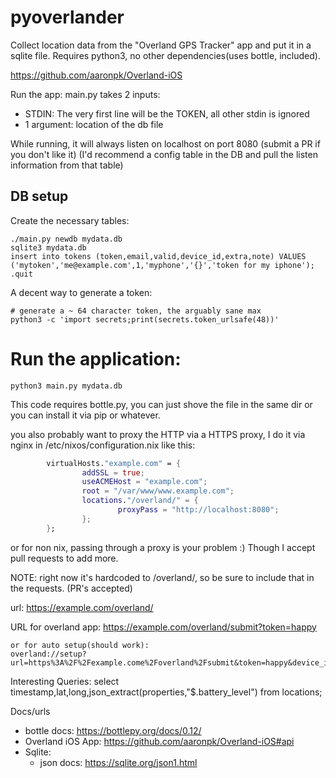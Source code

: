 # pyoverlander

Collect location data from the "Overland GPS Tracker" app  and put it in a sqlite file.
Requires python3, no other dependencies(uses bottle, included).

https://github.com/aaronpk/Overland-iOS

Run the app:
main.py takes 2 inputs:
 * STDIN: The very first line will be the TOKEN, all other stdin is ignored
 * 1 argument: location of the db file

While running, it will always listen on localhost on port 8080 (submit a PR if you don't like it)
	(I'd recommend a config table in the DB and pull the listen information from that table)
## DB setup

Create the necessary tables:
```shell
./main.py newdb mydata.db
sqlite3 mydata.db 
insert into tokens (token,email,valid,device_id,extra,note) VALUES ('mytoken','me@example.com',1,'myphone','{}','token for my iphone');
.quit
```

A decent way to generate a token:
```shell
# generate a ~ 64 character token, the arguably sane max
python3 -c 'import secrets;print(secrets.token_urlsafe(48))'
```

# Run the application:
```shell
python3 main.py mydata.db
```

This code requires bottle.py, you can just shove the file in the same dir or you can install it via pip or whatever.

you also probably want to proxy the HTTP via a HTTPS proxy, I do it via nginx in /etc/nixos/configuration.nix like this:
```nix
        virtualHosts."example.com" = {
                addSSL = true;
                useACMEHost = "example.com";
                root = "/var/www/www.example.com";
                locations."/overland/" = {
                        proxyPass = "http://localhost:8080";
                };
        };
```
or for non nix, passing through a proxy is your problem :) Though I accept pull requests to add more.

NOTE: right now it's hardcoded to /overland/, so be sure to include that in the requests. (PR's accepted)


url: https://example.com/overland/

URL for overland app:
    https://example.com/overland/submit?token=happy

    or for auto setup(should work):
    overland://setup?url=https%3A%2F%2Fexample.come%2Foverland%2Fsubmit&token=happy&device_id=myphone

Interesting Queries:
    select timestamp,lat,long,json_extract(properties,"$.battery_level") from locations;

Docs/urls
 * bottle docs: https://bottlepy.org/docs/0.12/
 * Overland iOS App: https://github.com/aaronpk/Overland-iOS#api
 * Sqlite:
    * json docs: https://sqlite.org/json1.html
